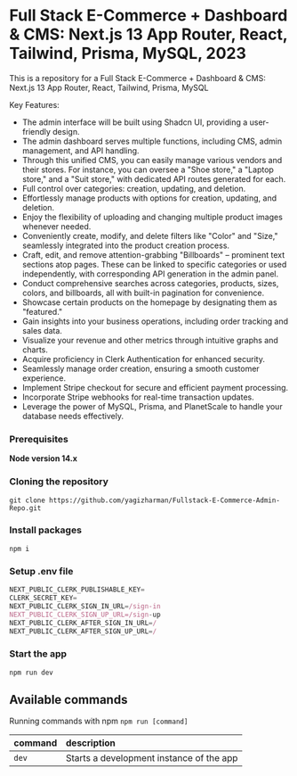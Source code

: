 # Full Stack E-Commerce + Dashboard & CMS: Next.js 13 App Router, React, Tailwind, Prisma, MySQL, 2023

This is a repository for a Full Stack E-Commerce + Dashboard & CMS: Next.js 13 App Router, React, Tailwind, Prisma, MySQL

Key Features:

- The admin interface will be built using Shadcn UI, providing a user-friendly design.
- The admin dashboard serves multiple functions, including CMS, admin management, and API handling.
- Through this unified CMS, you can easily manage various vendors and their stores. For instance, you can oversee a "Shoe store," a "Laptop store," and a "Suit store," with dedicated API routes generated for each.
- Full control over categories: creation, updating, and deletion.
- Effortlessly manage products with options for creation, updating, and deletion.
- Enjoy the flexibility of uploading and changing multiple product images whenever needed.
- Conveniently create, modify, and delete filters like "Color" and "Size," seamlessly integrated into the product creation process.
- Craft, edit, and remove attention-grabbing "Billboards" – prominent text sections atop pages. These can be linked to specific categories or used independently, with corresponding API generation in the admin panel.
- Conduct comprehensive searches across categories, products, sizes, colors, and billboards, all with built-in pagination for convenience.
- Showcase certain products on the homepage by designating them as "featured."
- Gain insights into your business operations, including order tracking and sales data.
- Visualize your revenue and other metrics through intuitive graphs and charts.
- Acquire proficiency in Clerk Authentication for enhanced security.
- Seamlessly manage order creation, ensuring a smooth customer experience.
- Implement Stripe checkout for secure and efficient payment processing.
- Incorporate Stripe webhooks for real-time transaction updates.
- Leverage the power of MySQL, Prisma, and PlanetScale to handle your database needs effectively.

### Prerequisites

**Node version 14.x**

### Cloning the repository

```shell
git clone https://github.com/yagizharman/Fullstack-E-Commerce-Admin-Repo.git
```

### Install packages

```shell
npm i
```

### Setup .env file

```js
NEXT_PUBLIC_CLERK_PUBLISHABLE_KEY=
CLERK_SECRET_KEY=
NEXT_PUBLIC_CLERK_SIGN_IN_URL=/sign-in
NEXT_PUBLIC_CLERK_SIGN_UP_URL=/sign-up
NEXT_PUBLIC_CLERK_AFTER_SIGN_IN_URL=/
NEXT_PUBLIC_CLERK_AFTER_SIGN_UP_URL=/

```

### Start the app

```shell
npm run dev
```

## Available commands

Running commands with npm `npm run [command]`

| command | description                              |
| :------ | :--------------------------------------- |
| `dev`   | Starts a development instance of the app |

